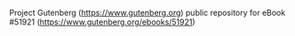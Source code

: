 Project Gutenberg (https://www.gutenberg.org) public repository for
eBook #51921 (https://www.gutenberg.org/ebooks/51921)
